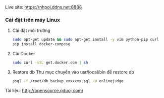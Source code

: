 Live site: https://nhpoj.ddns.net:8888

### Cài đặt trên máy Linux

1. Cài đặt môi trường

    ```bash
    sudo apt-get update && sudo apt-get install -y vim python-pip curl git
    pip install docker-compose
    ```

2. Cài Docker 

   ```bash
   sudo curl -sSL get.docker.com | sh
   ```

3. Restore db
   Thư mục chuyển vào usr/local/bin để restore db 
   ```bash
   psql -f /root/db_backup_xxxxxxx.sql -U onlinejudge
   ```

Tài liệu: http://opensource.qduoj.com/
